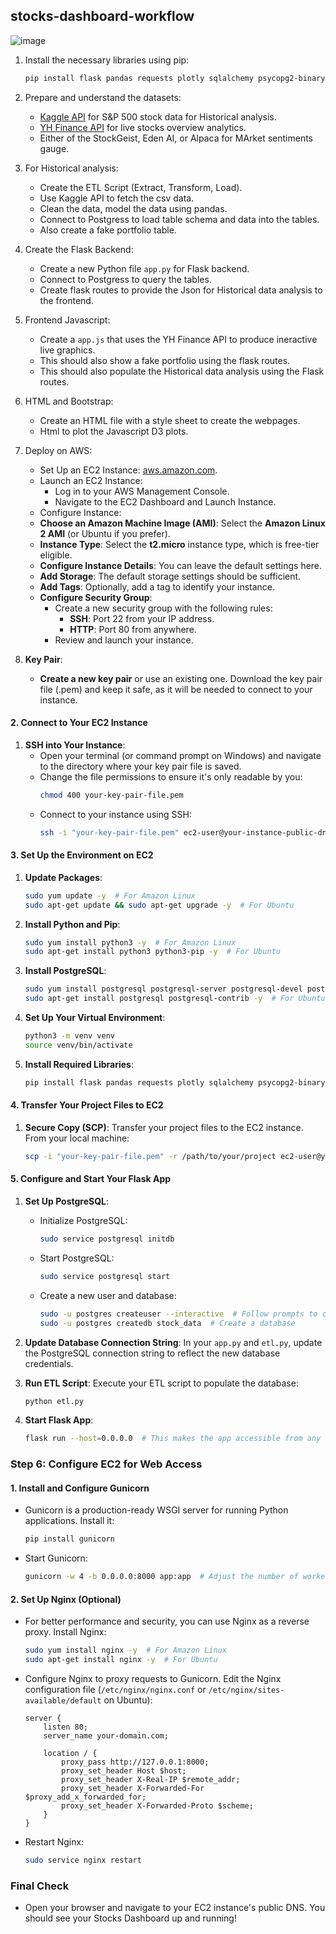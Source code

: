 ## stocks-dashboard-workflow
![image](https://github.com/user-attachments/assets/0abd04e2-7742-4e29-b18c-02afdfd59ffb)

1. Install the necessary libraries using pip:
     ```bash
     pip install flask pandas requests plotly sqlalchemy psycopg2-binary
     ```
2. Prepare and understand the datasets:
     - [Kaggle API](https://www.kaggle.com/datasets/camnugent/sandp500) for S&P 500 stock data for Historical analysis.
     - [YH Finance API](https://financeapi.net/tutorial) for live stocks overview analytics.
     - Either of the StockGeist, Eden AI, or Alpaca for MArket sentiments gauge.
3. For Historical analysis:
     - Create the ETL Script (Extract, Transform, Load).
     - Use Kaggle API to fetch the csv data.
     - Clean the data, model the data using pandas.
     - Connect to Postgress to load table schema and data into the tables.
     - Also create a fake portfolio table.
4. Create the Flask Backend:
     - Create a new Python file `app.py` for Flask backend.
     - Connect to Postgress to query the tables.
     - Create flask routes to provide the Json for Historical data analysis to the frontend.
6. Frontend Javascript:
     - Create a `app.js` that uses the YH Finance API to produce ineractive live graphics.
     - This should also show a fake portfolio using the flask routes.
     - This should also populate the Historical data analysis using the Flask routes.
8. HTML and Bootstrap:
     - Create an HTML file with a style sheet to create the webpages.
     - Html to plot the Javascript D3 plots.
9. Deploy on AWS:
     - Set Up an EC2 Instance: [aws.amazon.com](https://aws.amazon.com/).
     - Launch an EC2 Instance:
          - Log in to your AWS Management Console.
          - Navigate to the EC2 Dashboard and Launch Instance.
     - Configure Instance:
   - **Choose an Amazon Machine Image (AMI)**: Select the **Amazon Linux 2 AMI** (or Ubuntu if you prefer).
   - **Instance Type**: Select the **t2.micro** instance type, which is free-tier eligible.
   - **Configure Instance Details**: You can leave the default settings here.
   - **Add Storage**: The default storage settings should be sufficient.
   - **Add Tags**: Optionally, add a tag to identify your instance.
   - **Configure Security Group**:
     - Create a new security group with the following rules:
       - **SSH**: Port 22 from your IP address.
       - **HTTP**: Port 80 from anywhere.
     - Review and launch your instance.

4. **Key Pair**:
   - **Create a new key pair** or use an existing one. Download the key pair file (.pem) and keep it safe, as it will be needed to connect to your instance.

#### **2. Connect to Your EC2 Instance**
1. **SSH into Your Instance**:
   - Open your terminal (or command prompt on Windows) and navigate to the directory where your key pair file is saved.
   - Change the file permissions to ensure it's only readable by you:
     ```bash
     chmod 400 your-key-pair-file.pem
     ```
   - Connect to your instance using SSH:
     ```bash
     ssh -i "your-key-pair-file.pem" ec2-user@your-instance-public-dns
     ```

#### **3. Set Up the Environment on EC2**
1. **Update Packages**:
   ```bash
   sudo yum update -y  # For Amazon Linux
   sudo apt-get update && sudo apt-get upgrade -y  # For Ubuntu
   ```

2. **Install Python and Pip**:
   ```bash
   sudo yum install python3 -y  # For Amazon Linux
   sudo apt-get install python3 python3-pip -y  # For Ubuntu
   ```

3. **Install PostgreSQL**:
   ```bash
   sudo yum install postgresql postgresql-server postgresql-devel postgresql-contrib postgresql-docs -y  # For Amazon Linux
   sudo apt-get install postgresql postgresql-contrib -y  # For Ubuntu
   ```

4. **Set Up Your Virtual Environment**:
   ```bash
   python3 -m venv venv
   source venv/bin/activate
   ```

5. **Install Required Libraries**:
   ```bash
   pip install flask pandas requests plotly sqlalchemy psycopg2-binary
   ```

#### **4. Transfer Your Project Files to EC2**
1. **Secure Copy (SCP)**: Transfer your project files to the EC2 instance. From your local machine:
   ```bash
   scp -i "your-key-pair-file.pem" -r /path/to/your/project ec2-user@your-instance-public-dns:/home/ec2-user/
   ```

#### **5. Configure and Start Your Flask App**
1. **Set Up PostgreSQL**:
   - Initialize PostgreSQL:
     ```bash
     sudo service postgresql initdb
     ```
   - Start PostgreSQL:
     ```bash
     sudo service postgresql start
     ```
   - Create a new user and database:
     ```bash
     sudo -u postgres createuser --interactive  # Follow prompts to create a user
     sudo -u postgres createdb stock_data  # Create a database
     ```

2. **Update Database Connection String**: In your `app.py` and `etl.py`, update the PostgreSQL connection string to reflect the new database credentials.

3. **Run ETL Script**: Execute your ETL script to populate the database:
   ```bash
   python etl.py
   ```

4. **Start Flask App**:
   ```bash
   flask run --host=0.0.0.0  # This makes the app accessible from any IP address
   ```

### **Step 6: Configure EC2 for Web Access**

#### **1. Install and Configure Gunicorn**
- Gunicorn is a production-ready WSGI server for running Python applications. Install it:
  ```bash
  pip install gunicorn
  ```
- Start Gunicorn:
  ```bash
  gunicorn -w 4 -b 0.0.0.0:8000 app:app  # Adjust the number of workers (-w) as needed
  ```

#### **2. Set Up Nginx (Optional)**
- For better performance and security, you can use Nginx as a reverse proxy. Install Nginx:
  ```bash
  sudo yum install nginx -y  # For Amazon Linux
  sudo apt-get install nginx -y  # For Ubuntu
  ```
- Configure Nginx to proxy requests to Gunicorn. Edit the Nginx configuration file (`/etc/nginx/nginx.conf` or `/etc/nginx/sites-available/default` on Ubuntu):
  ```nginx
  server {
      listen 80;
      server_name your-domain.com;

      location / {
          proxy_pass http://127.0.0.1:8000;
          proxy_set_header Host $host;
          proxy_set_header X-Real-IP $remote_addr;
          proxy_set_header X-Forwarded-For $proxy_add_x_forwarded_for;
          proxy_set_header X-Forwarded-Proto $scheme;
      }
  }
  ```
- Restart Nginx:
  ```bash
  sudo service nginx restart
  ```

### Final Check
- Open your browser and navigate to your EC2 instance's public DNS. You should see your Stocks Dashboard up and running!
